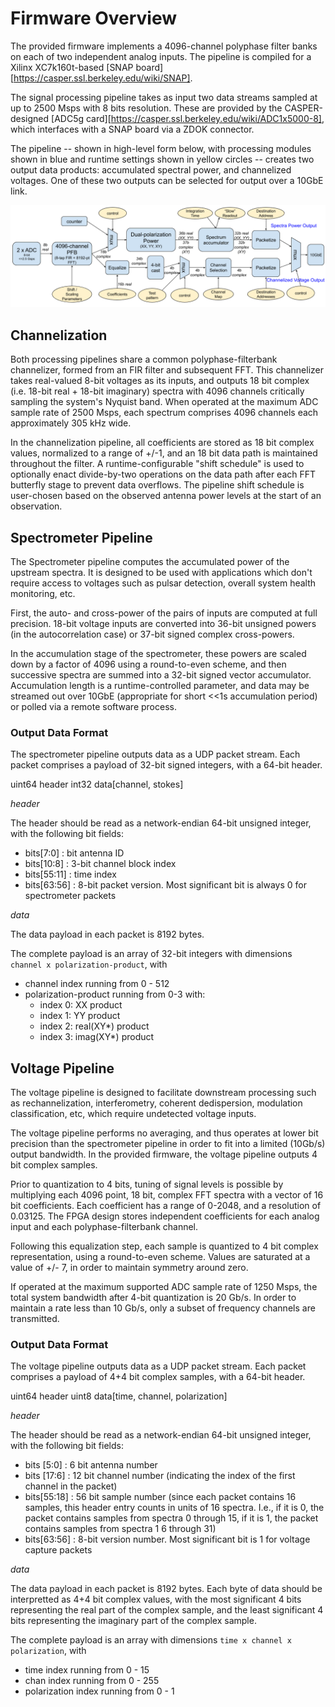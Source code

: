 # Firmware Overview

The provided firmware implements a 4096-channel polyphase filter banks on each of two independent analog inputs. The pipeline is compiled for a Xilinx XC7k160t-based [SNAP board][https://casper.ssl.berkeley.edu/wiki/SNAP].

The signal processing pipeline takes as input two data streams sampled at up to 2500 Msps with 8 bits resolution. These are provided by the CASPER-designed [ADC5g card][https://casper.ssl.berkeley.edu/wiki/ADC1x5000-8], which interfaces with a SNAP board via a ZDOK connector.

The pipeline -- shown in high-level form below, with processing modules shown in blue and runtime settings shown in yellow circles -- creates two output data products: accumulated spectral power, and channelized voltages. One of these two outputs can be selected for output over a 10GbE link.

![pipeline-image](./figs/ata-snap-feng.png)

## Channelization
Both processing pipelines share a common polyphase-filterbank channelizer, formed from an FIR filter and subsequent FFT. This channelizer takes real-valued 8-bit voltages as its inputs, and outputs 18 bit complex (i.e. 18-bit real + 18-bit imaginary) spectra with 4096 channels critically sampling the system's Nyquist band. When operated at the maximum ADC sample rate of 2500 Msps, each spectrum comprises 4096 channels each approximately 305 kHz wide.

In the channelization pipeline, all coefficients are stored as 18 bit complex values, normalized to a range of +/-1, and an 18 bit data path is maintained throughout the filter.
A runtime-configurable "shift schedule" is used to optionally enact divide-by-two operations on the data path after each FFT butterfly stage to prevent data overflows. The pipeline shift schedule is user-chosen based on the observed antenna power levels at the start of an observation.

## Spectrometer Pipeline
The Spectrometer pipeline computes the accumulated power of the upstream spectra. It is designed to be used with applications which don't require access to voltages such as pulsar detection, overall system health monitoring, etc.

First, the auto- and cross-power of the pairs of inputs are computed at full precision. 18-bit voltage inputs are converted into 36-bit unsigned powers (in the autocorrelation case) or 37-bit signed complex cross-powers.

In the accumulation stage of the spectrometer, these powers are scaled down by a factor of 4096 using a round-to-even scheme, and then successive spectra are summed into a 32-bit signed vector accumulator.\
Accumulation length is a runtime-controlled parameter, and data may be streamed out over 10GbE (appropriate for short <<1s accumulation period) or polled via a remote software process.

### Output Data Format

The spectrometer pipeline outputs data as a UDP packet stream. Each packet comprises a payload of 32-bit signed integers, with a 64-bit header.

uint64 header
int32 data[channel, stokes]

*header*

The header should be read as a network-endian 64-bit unsigned integer, with the following bit fields:
 - bits[7:0] : bit antenna ID
 - bits[10:8] : 3-bit channel block index
 - bits[55:11] : time index
 - bits[63:56] : 8-bit packet version. Most significant bit is always 0 for spectrometer packets

*data*

The data payload in each packet is 8192 bytes.

The complete payload is an array of 32-bit integers with dimensions `channel x polarization-product`, with
 - channel index running from 0 - 512
 - polarization-product running from 0-3 with:
   - index 0: XX product
   - index 1: YY product
   - index 2: real(XY*) product
   - index 3: imag(XY*) product

## Voltage Pipeline
The voltage pipeline is designed to facilitate downstream processing such as rechannelization, interferometry, coherent dedispersion, modulation classification, etc, which require undetected voltage inputs.

The voltage pipeline performs no averaging, and thus operates at lower bit precision than the spectrometer pipeline in order to fit into a limited (10Gb/s) output bandwidth. In the provided firmware, the voltage pipeline outputs 4 bit complex samples.

Prior to quantization to 4 bits, tuning of signal levels is possible by multiplying each 4096 point, 18 bit, complex FFT spectra with a vector of 16 bit coefficients. Each coefficient has a range of 0-2048, and a resolution of 0.03125. The FPGA design stores independent coefficients for each analog input and each polyphase-filterbank channel.

Following this equalization step, each sample is quantized to 4 bit complex representation, using a round-to-even scheme. Values are saturated at a value of +/- 7, in order to maintain symmetry around zero.

If operated at the maximum supported ADC sample rate of 1250 Msps, the total system bandwidth after 4-bit quantization is 20 Gb/s. In order to maintain a rate less than 10 Gb/s, only a subset of frequency channels are transmitted.

### Output Data Format

The voltage pipeline outputs data as a UDP packet stream. Each packet comprises a payload of 4+4 bit complex samples, with a 64-bit header.

uint64 header
uint8 data[time, channel, polarization]

*header*

The header should be read as a network-endian 64-bit unsigned integer, with the following bit fields:
- bits [5:0] : 6 bit antenna number
- bits [17:6] : 12 bit channel number (indicating the index of the first channel in the packet)
- bits[55:18] : 56 bit sample number (since each packet contains 16 samples, this header entry counts in units of 16 spectra. I.e., if it is 0, the packet contains samples from spectra 0 through 15, if it is 1, the packet contains samples from spectra 1 6 through 31)
- bits[63:56] : 8-bit version number. Most significant bit is 1 for voltage capture packets

*data*

The data payload in each packet is 8192 bytes. Each byte of data should be interpretted as 4+4 bit complex values, with the most significant 4 bits representing the real part of the complex sample, and the least significant 4 bits representing the imaginary part of the complex sample.

The complete payload is an array with dimensions `time x channel x polarization`, with
 - time index running from 0 - 15
 - chan index running from 0 - 255
 - polarization index running from 0 - 1
